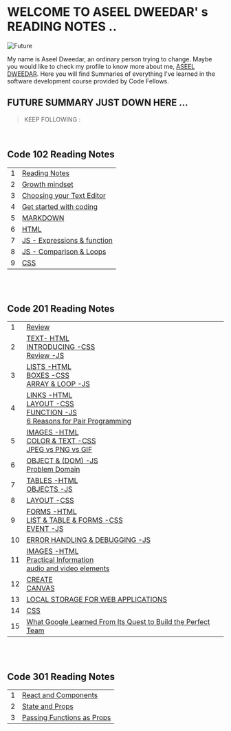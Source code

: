 # WELCOME TO ASEEL DWEEDAR' s READING NOTES ..

![Future](https://res.cloudinary.com/karl-tech/image/upload/v1504037663/ethereum-coffee-roach_aajijn.jpg)

My name is Aseel Dweedar, an ordinary person trying to change.
Maybe you would like to check my profile to know more about me, [ASEEL DWEEDAR](https://github.com/Aseel-Dweedar). Here you will find Summaries of everything I've learned in the software development course provided by Code Fellows.

## FUTURE SUMMARY JUST DOWN HERE ...

> KEEP FOLLOWING :

<br/>

## **Code 102 Reading Notes**

|     |                                                                 |
| --- | --------------------------------------------------------------- |
| 1   | [Reading Notes](https://aseel-dweedar.github.io/reading-notes/) |
| 2   | [Growth mindset](./102/growth-mindset.md)                       |
| 3   | [Choosing your Text Editor](./102/choosing-a-text-editor.md)    |
| 4   | [Get started with coding](./102/get-started-with-coding.md)     |
| 5   | [MARKDOWN](./102/Markdown.md)                                   |
| 6   | [HTML](./102/html.md)                                           |
| 7   | [JS - Expressions & function](./102/javascript.md)              |
| 8   | [JS - Comparison & Loops](./102/javascript2.md)                 |
| 9   | [CSS](./102/css.md)                                             |

<br/><br/>

## **Code 201 Reading Notes**

|     |                                                                                                         |
| --- | ------------------------------------------------------------------------------------------------------- |
| 1   | [Review ](./201/class-01.md)                                                                            |
| 2   | [TEXT- HTML <br> INTRODUCING -CSS <br> Review -JS](./201/class-02.md)                                   |
| 3   | [LISTS -HTML <br> BOXES -CSS <br> ARRAY & LOOP -JS ](./201/class-03.md)                                 |
| 4   | [LINKS -HTML <br> LAYOUT -CSS <br> FUNCTION -JS <br> 6 Reasons for Pair Programming](./201/class-04.md) |
| 5   | [IMAGES -HTML <br> COLOR & TEXT -CSS <br> JPEG vs PNG vs GIF ](./201/class-05.md)                       |
| 6   | [OBJECT & (DOM) -JS <br> Problem Domain ](./201/class-06.md)                                            |
| 7   | [TABLES -HTML <br> OBJECTS -JS ](./201/class-07.md)                                                     |
| 8   | [LAYOUT -CSS ](./201/class-08.md)                                                                       |
| 9   | [FORMS -HTML <br> LIST & TABLE & FORMS -CSS <br> EVENT -JS ](./201/class-09.md)                         |
| 10  | [ERROR HANDLING & DEBUGGING -JS ](./201/class-10.md)                                                    |
| 11  | [IMAGES -HTML <br> Practical Information <br> audio and video elements ](./201/class-11.md)             |
| 12  | [CREATE <br> CANVAS](./201/class-12.md)                                                                 |
| 13  | [LOCAL STORAGE FOR WEB APPLICATIONS](./201/class-13.md)                                                 |
| 14  | [CSS](./201/class-14a.md)                                                                               |
| 15  | [What Google Learned From Its Quest to Build the Perfect Team](./201/class-14b.md)                      |

<br/><br/>

## **Code 301 Reading Notes**

|     |                                                         |
| --- | ------------------------------------------------------- |
| 1   | [React and Components](./301/reactAndComponents.md)     |
| 2   | [State and Props](./301/StateAndProps.md)               |
| 3   | [Passing Functions as Props](./301/PassingFunctions.md) |
